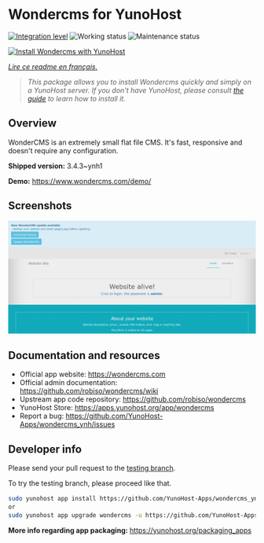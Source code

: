 <!--
N.B.: This README was automatically generated by https://github.com/YunoHost/apps/tree/master/tools/README-generator
It shall NOT be edited by hand.
-->

# Wondercms for YunoHost

[![Integration level](https://dash.yunohost.org/integration/wondercms.svg)](https://dash.yunohost.org/appci/app/wondercms) ![Working status](https://ci-apps.yunohost.org/ci/badges/wondercms.status.svg) ![Maintenance status](https://ci-apps.yunohost.org/ci/badges/wondercms.maintain.svg)

[![Install Wondercms with YunoHost](https://install-app.yunohost.org/install-with-yunohost.svg)](https://install-app.yunohost.org/?app=wondercms)

*[Lire ce readme en français.](./README_fr.md)*

> *This package allows you to install Wondercms quickly and simply on a YunoHost server.
If you don't have YunoHost, please consult [the guide](https://yunohost.org/#/install) to learn how to install it.*

## Overview

WonderCMS is an extremely small flat file CMS. It's fast, responsive and doesn't require any configuration.

**Shipped version:** 3.4.3~ynh1

**Demo:** https://www.wondercms.com/demo/

## Screenshots

![Screenshot of Wondercms](./doc/screenshots/WonderCMS-update-screenshot.png)

## Documentation and resources

* Official app website: <https://wondercms.com>
* Official admin documentation: <https://github.com/robiso/wondercms/wiki>
* Upstream app code repository: <https://github.com/robiso/wondercms>
* YunoHost Store: <https://apps.yunohost.org/app/wondercms>
* Report a bug: <https://github.com/YunoHost-Apps/wondercms_ynh/issues>

## Developer info

Please send your pull request to the [testing branch](https://github.com/YunoHost-Apps/wondercms_ynh/tree/testing).

To try the testing branch, please proceed like that.

``` bash
sudo yunohost app install https://github.com/YunoHost-Apps/wondercms_ynh/tree/testing --debug
or
sudo yunohost app upgrade wondercms -u https://github.com/YunoHost-Apps/wondercms_ynh/tree/testing --debug
```

**More info regarding app packaging:** <https://yunohost.org/packaging_apps>
